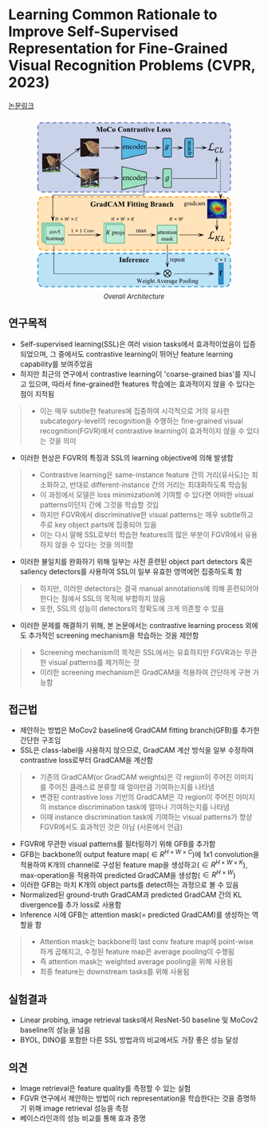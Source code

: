 # Learning Common Rationale to Improve Self-Supervised Representation for Fine-Grained Visual Recognition Problems (CVPR, 2023)

[논문링크](https://arxiv.org/abs/2303.01669)

<p align="center">
    <img width="400" alt='fig1' src="./img/05_30_01.png?raw=true"></br>
    <em><font size=2>Overall Architecture</font></em>
</p>

## 연구목적
- Self-supervised learning(SSL)은 여러 vision tasks에서 효과적이었음이 입증되었으며, 그 중에서도 contrastive learning이 뛰어난 feature learning capability를 보여주었음
- 하지만 최근의 연구에서 contrastive learning이 'coarse-grained bias'를 지니고 있으며, 따라서 fine-grained한 features 학습에는 효과적이지 않을 수 있다는 점이 지적됨
> - 이는 매우 subtle한 features에 집중하여 시각적으로 거의 유사한 subcategory-level의 recognition을 수행하는 fine-grained visual recognition(FGVR)에서 contrastive learning이 효과적이지 않을 수 있다는 것을 의미
- 이러한 현상은 FGVR의 특징과 SSL의 learning objective에 의해 발생함
> - Contrastive learning은 same-instance feature 간의 거리(유사도)는 최소화하고, 반대로 different-instance 간의 거리는 최대화하도록 학습됨
> - 이 과정에서 모델은 loss minimization에 기여할 수 있다면 어떠한 visual patterns이던지 간에 그것을 학습할 것임
> - 하지만 FGVR에서 discriminative한 visual patterns는 매우 subtle하고 주로 key object parts에 집중되어 있음
> - 이는 다시 말해 SSL로부터 학습한 features의 많은 부분이 FGVR에서 유용하지 않을 수 있다는 것을 의미함
- 이러한 불일치를 완화하기 위해 일부는 사전 훈련된 object part detectors 혹은 saliency detectors를 사용하여 SSL이 일부 유효한 영역에먼 집중하도록 함
> - 하지만, 이러한 detectors는 결국 manual annotations에 의해 훈련되어야 한다는 점에서 SSL의 목적에 부합하지 않음
> - 또한, SSL의 성능이 detectors의 정확도에 크게 의존할 수 있음
- 이러한 문제를 해결하기 위해, 본 논문에서는 contrastive learning process 외에도 추가적인 screening mechanism을 학습하는 것을 제안함
> - Screening mechanism의 목적은 SSL에서는 유효하지만 FGVR과는 무관한 visual patterns를 제거하는 것
> - 이러한 screening mechanism은 GradCAM을 적용하여 간단하게 구현 가능함

## 접근법
- 제안하는 방법은 MoCov2 baseline에 GradCAM fitting branch(GFB)를 추가한 간단한 구조임
- SSL은 class-label을 사용하지 않으므로, GradCAM 계산 방식을 일부 수정하여 contrastive loss로부터 GradCAM을 계산함
> - 기존의 GradCAM(or GradCAM weights)은 각 region이 주어진 이미지를 주어진 클래스로 분류할 때 얼마만큼 기여하는지를 나타냄
> - 변경된 contrastive loss 기반의 GradCAM은 각 region이 주어진 이미지의 instance discrimination task에 얼마나 기여하는지를 나타냄
> - 이때 instance discrimination task에 기여하는 visual patterns가 항상 FGVR에서도 효과적인 것은 아님 (서론에서 언급)
- FGVR에 무관한 visual patterns를 필터링하기 위해 GFB를 추가함
- GFB는 backbone의 output feature map($\in{R^{{H}\times{W}\times{C}}}$)에 1x1 convolution을 적용하여 K개의 channel로 구성된 feature map을 생성하고($\in{R^{{H}\times{W}\times{K}}}$), max-operation을 적용하여 predicted GradCAM을 생성함($\in{R^{{H}\times{W}}}$)
- 이러한 GFB는 마치 K개의 object parts를 detect하는 과정으로 볼 수 있음
- Normalized된 ground-truth GradCAM과 predicted GradCAM 간의 KL divergence를 추가 loss로 사용함
- Inference 시에 GFB는 attention mask(= predicted GradCAM)를 생성하는 역할을 함
> - Attention mask는 backbone의 last conv feature map에 point-wise하게 곱해지고, 수정된 feature map은 average pooling이 수행됨
> - 즉 attention mask는 weighted average pooling을 위해 사용됨
> - 최종 feature는 downstream tasks를 위해 사용됨

## 실험결과
- Linear probing, image retrieval tasks에서 ResNet-50 baseline 및 MoCov2 baseline의 성능을 넘음
- BYOL, DINO를 포함한 다른 SSL 방법과의 비교에서도 가장 좋은 성능 달성

## 의견
- Image retrieval은 feature quality를 측정할 수 있는 실험
- FGVR 연구에서 제안하는 방법이 rich representation을 학습한다는 것을 증명하기 위해 image retrieval 성능을 측정
- 베이스라인과의 성능 비교를 통해 효과 증명
